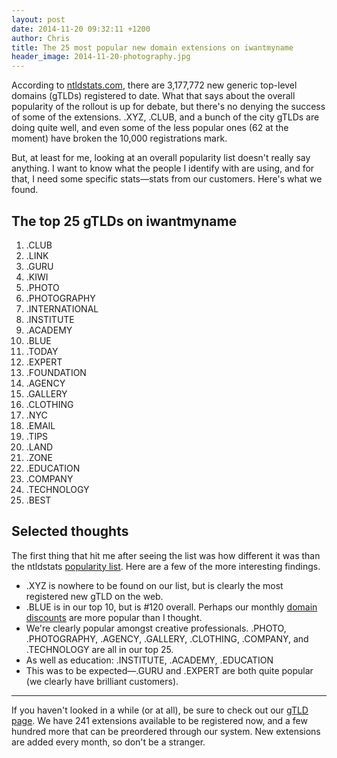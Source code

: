 ```yaml
---
layout: post
date: 2014-11-20 09:32:11 +1200
author: Chris
title: The 25 most popular new domain extensions on iwantmyname
header_image: 2014-11-20-photography.jpg
---
```


<!-- excerpt -->

According to [ntldstats.com](http://ntldstats.com/tld), there are 3,177,772 new generic top-level domains (gTLDs) registered to date. What that says about the overall popularity of the rollout is up for debate, but there's no denying the success of some of the extensions. .XYZ, .CLUB, and a bunch of the city gTLDs are doing quite well, and even some of the less popular ones (62 at the moment) have broken the 10,000 registrations mark. 

But, at least for me, looking at an overall popularity list doesn't really say anything. I want to know what the people I identify with are using, and for that, I need some specific stats—stats from our customers. Here's what we found.

<!-- /excerpt -->

## The top 25 gTLDs on iwantmyname

1. .CLUB
2. .LINK
3. .GURU
4. .KIWI
5. .PHOTO
6. .PHOTOGRAPHY
7. .INTERNATIONAL
8. .INSTITUTE
9. .ACADEMY
10. .BLUE
11. .TODAY
12. .EXPERT
13. .FOUNDATION
14. .AGENCY
15. .GALLERY
16. .CLOTHING
17. .NYC
18. .EMAIL
19. .TIPS
20. .LAND
21. .ZONE
22. .EDUCATION
23. .COMPANY
24. .TECHNOLOGY
25. .BEST

## Selected thoughts

The first thing that hit me after seeing the list was how different it was than the ntldstats [popularity list](http://ntldstats.com/tld). Here are a few of the more interesting findings. 

+ .XYZ is nowhere to be found on our list, but is clearly the most registered new gTLD on the web.
+ .BLUE is in our top 10, but is #120 overall. Perhaps our monthly [domain discounts](https://iwantmyname.com/domains/special-offer) are more popular than I thought.
+ We're clearly popular amongst creative professionals. .PHOTO, .PHOTOGRAPHY, .AGENCY, .GALLERY, .CLOTHING, .COMPANY, and .TECHNOLOGY are all in our top 25.
+ As well as education: .INSTITUTE, .ACADEMY, .EDUCATION
+ This was to be expected—.GURU and .EXPERT are both quite popular (we clearly have brilliant customers).

***

If you haven't looked in a while (or at all), be sure to check out our [gTLD page](https://iwantmyname.com/domains/new-gtld-domain-extensions). We have 241 extensions available to be registered now, and a few hundred more that can be preordered through our system. New extensions are added every month, so don't be a stranger.

